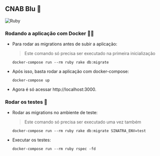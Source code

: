## CNAB Blu 🔵
![Ruby](https://github.com/mouradev/desafio-back-end/workflows/Ruby/badge.svg?branch=master)

### Rodando a aplicação com Docker :rocket::whale2:

- Para rodar as migrations antes de subir a aplicação:
    > Este comando só precisa ser executado na primeira inicialização

    ```
    docker-compose run --rm ruby rake db:migrate
    ```

- Após isso, basta rodar a aplicação com docker-compose:

    ```
    docker-compose up
    ```

- Agora é só acessar http://localhost:3000.

### Rodar os testes 🧪

- Rodar as migrations no ambiente de teste:

    > Este comando só precisa ser executado uma vez também

    ```
    docker-compose run --rm ruby rake db:migrate SINATRA_ENV=test
    ```

- Executar os testes:

    ```
    docker-compose run --rm ruby rspec -fd
    ```
